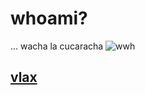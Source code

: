 # whoami?
... wacha la cucaracha  ![wwh](https://web.archive.org/web/20071213105451/http://www.geocities.com/clipart/pbi/pictures/Holiday/skeletonanim03.gif)
## [vlax](https://vlax.dyne.org)
